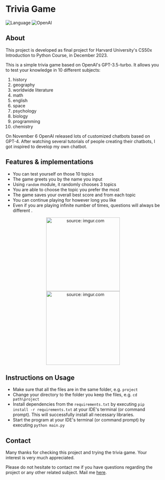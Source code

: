 # Trivia Game
![Language](https://img.shields.io/badge/language-python-blue)
![OpenAI](https://img.shields.io/badge/library-OpenAI-orange)
## About
This project is developed as final project for Harvard University's CS50x Introduction to Python Course, in December 2023.

This is a simple trivia game based on OpenAI's GPT-3.5-turbo. It allows you to test your knowledge in 10 different subjects:
1. history
2. geography
3. worldwide literature
4. math
5. english
6. space
7. psychology
8. biology
9. programming
10. chemistry

On November 6 OpenAI released lots of customized chatbots based on GPT-4. After watching several tutorials of people creating their chatbots, I got inspired to develop my own chatbot.

## Features & implementations
- You can test yourself on those 10 topics
- The game greets you by the name you input
- Using `random` module, it randomly chooses 3 topics
- You are able to choose the topic you prefer the most
- The game saves your overall best score and from each topic
- You can continue playing for however long you like
- Even if you are playing infinite number of times, questions will always be different .

<center>
    <div>
        <a href="https://imgur.com/vQImtZd"><img src="https://i.imgur.com/vQImtZd.png" title="source: imgur.com" length=360 width=240 /></a>
    </div>
</center>
<center>
    <div>
        <a href="https://imgur.com/a0HB7ZB"><img src="https://i.imgur.com/a0HB7ZB.png" title="source: imgur.com" length=360 width=240/></a>
    </div>
</center>


## Instructions on Usage
- Make sure that all the files are in the same folder, e.g. `project`
- Change your directory to the folder you keep the files, e.g. `cd path\project`
- Install dependencies from the `requirements.txt` by executing `pip install -r requirements.txt` at your IDE's terminal (or command prompt). This will successfully install all necessary libraries.
- Start the program at your IDE's terminal (or command prompt) by executing `python main.py`

## Contact

Many thanks for checking this project and trying the trivia game. Your interest is very much appreciated.

Please do not hesitate to contact me if you have questions regarding the project or any other related subject. Mail me <a href="mailto:azamatova.amal@gmail.com">here</a>.

